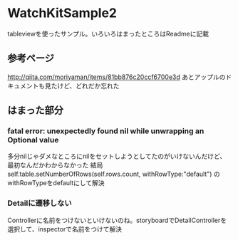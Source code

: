 # WatchKitSample2
tableviewを使ったサンプル。いろいろはまったところはReadmeに記載

## 参考ページ
http://qiita.com/moriyaman/items/81bb876c20ccf6700e3d
あとアップルのドキュメントも見たけど、どれだか忘れた

## はまった部分

### fatal error: unexpectedly found nil while unwrapping an Optional value
多分nilじゃダメなところにnilをセットしようとしてたのがいけないんだけど、最初なんだかわからなかった
結局
self.table.setNumberOfRows(self.rows.count, withRowType:"default")
のwithRowTypeをdefaultにして解決

### Detailに遷移しない
Controllerに名前をつけないといけないのね。storyboardでDetailControllerを選択して、inspectorで名前をつけて解決





